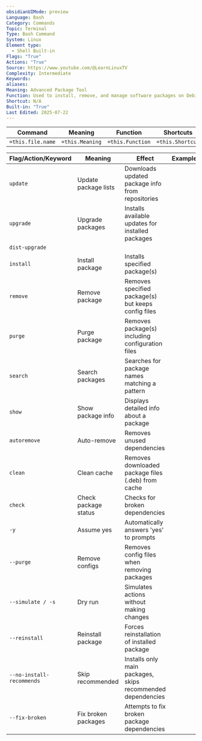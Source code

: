 ```yaml
---
obsidianUIMode: preview
Language: Bash
Category: Commands
Topic: Terminal
Type: Bash Command
System: Linux
Element type:
  - Shell Built-in
Flags: "True"
Actions: "True"
Source: https://www.youtube.com/@LearnLinuxTV
Complexity: Intermediate
Keywords: 
aliases: 
Meaning: Advanced Package Tool
Function: Used to install, remove, and manage software packages on Debian-based systems
Shortcut: N/A
Built-in: "True"
Last Edited: 2025-07-22
---
```


| Command           | Meaning         | Function         | Shortcuts        |
| ----------------- | --------------- | ---------------- | ---------------- |
| `=this.file.name` | `=this.Meaning` | `=this.Function` | `=this.Shortcut` |

| Flag/Action/Keyword       | Meaning              | Effect                                                      | Example |
| ------------------------- | -------------------- | ----------------------------------------------------------- | ------- |
| `update`                  | Update package lists | Downloads updated package info from repositories            |         |
| `upgrade`                 | Upgrade packages     | Installs available updates for installed packages           |         |
| `dist-upgrade`            |                      |                                                             |         |
| `install`                 | Install package      | Installs specified package(s)                               |         |
| `remove`                  | Remove package       | Removes specified package(s) but keeps config files         |         |
| `purge`                   | Purge package        | Removes package(s) including configuration files            |         |
| `search`                  | Search packages      | Searches for package names matching a pattern               |         |
| `show`                    | Show package info    | Displays detailed info about a package                      |         |
| `autoremove`              | Auto-remove          | Removes unused dependencies                                 |         |
| `clean`                   | Clean cache          | Removes downloaded package files (.deb) from cache          |         |
| `check`                   | Check package status | Checks for broken dependencies                              |         |
| `-y`                      | Assume yes           | Automatically answers 'yes' to prompts                      |         |
| `--purge`                 | Remove configs       | Removes config files when removing packages                 |         |
| `--simulate / -s`         | Dry run              | Simulates actions without making changes                    |         |
| `--reinstall`             | Reinstall package    | Forces reinstallation of installed package                  |         |
| `--no-install-recommends` | Skip recommended     | Installs only main packages, skips recommended dependencies |         |
| `--fix-broken`            | Fix broken packages  | Attempts to fix broken package dependencies                 |         |
